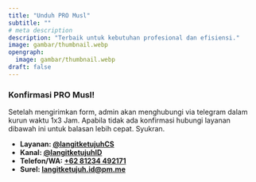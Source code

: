 ```yaml
---
title: "Unduh PRO Musl"
subtitle: ""
# meta description
description: "Terbaik untuk kebutuhan profesional dan efisiensi."
image: gambar/thumbnail.webp
opengraph:
  image: gambar/thumbnail.webp
draft: false
---
```


### Konfirmasi PRO Musl!
Setelah mengirimkan form, admin akan menghubungi via telegram dalam kurun waktu 1x3 Jam. Apabila tidak ada konfirmasi hubungi layanan dibawah ini untuk balasan lebih cepat. Syukran.

* **Layanan: [@langitketujuhCS](https://t.me/langitketujuhCS)**
* **Kanal: [@langitketujuhID](https://t.me/langitketujuhID)**
* **Telefon/WA: [+62 81234 492171](https://wa.me/+6281234492171)**
* **Surel: [langitketujuh.id@pm.me](mailto:langitketujuh.id@pm.me)**
